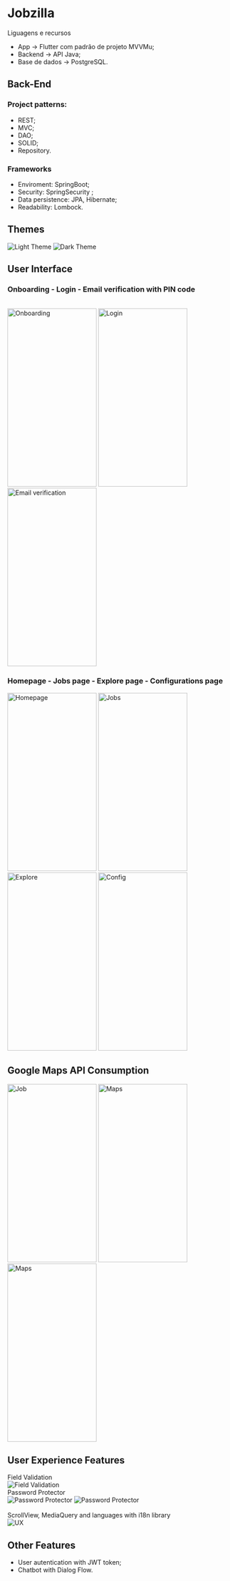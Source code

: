 # Jobzilla


Liguagens e recursos

- App -> Flutter com padrão de projeto MVVMu;
- Backend -> API Java;
- Base de dados -> PostgreSQL.

## Back-End

### Project patterns:
 - REST;
 - MVC;
 - DAO;
 - SOLID;
 - Repository.

### Frameworks

- Enviroment: SpringBoot;
- Security: SpringSecurity ;
- Data persistence: JPA, Hibernate;
- Readability: Lombock.

## Themes

<div>
<img alt="Light Theme" src="./rsc/light.jpg"/>     
<img alt="Dark Theme" src="./rsc/dark.jpg"/>
</div>

## User Interface

<h3>Onboarding - Login - Email verification with PIN code </h3>
<br>
<div>
<img height="400" width="200" alt="Onboarding" src="./rsc/Onboarding.png"/>        
<img height="400" width="200" alt="Login" src="./rsc/Login.jpg"/>        
<img height="400" width="200" alt="Email verification" src="./rsc/email.jpg"/>     
</div>

 <h3>Homepage - Jobs page - Explore page - Configurations page</h3>
<div>     
<img height="400" width="200" alt="Homepage" src="./rsc/Home.jpg"/>     
<img height="400" width="200" alt="Jobs" src="./rsc/Jobs.jpg"/>     
<img height="400" width="200" alt="Explore" src="./rsc/Explore.jpg"/>     
<img height="400" width="200" alt="Config" src="./rsc/config.jpg"/>     
</div>

## Google Maps API Consumption

<div>
<img height="400" width="200" alt="Job" src="./rsc/Job.jpg"/>     
<img height="400" width="200" alt="Maps" src="./rsc/maps1.jpg"/>     
<img height="400" width="200" alt="Maps" src="./rsc/maps2.jpg"/> 
</div>


## User Experience Features
<div>
Field Validation
 <br>
<img alt="Field Validation" src="./rsc/field_validation.jpg"/>
 <br>
Password Protector<br>
<img alt="Password Protector" src="./rsc/psswd_protect.jpg"/>     
<img alt="Password Protector" src="./rsc/psswd_protect2.jpg"/>  
 <br><br>
ScrollView, MediaQuery and languages with i18n library<br>
<img alt="UX" src="./rsc/uxfeatures.jpg"/>  
 <br>
</div>

## Other Features
- User autentication with JWT token;
- Chatbot with Dialog Flow.


